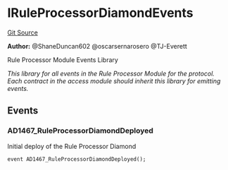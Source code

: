 # IRuleProcessorDiamondEvents
[Git Source](https://github.com/thrackle-io/tron/blob/ad4d24a5f2b61a5f8e2561806bd722c0cc64e81a/src/common/IEvents.sol)

**Author:**
@ShaneDuncan602 @oscarsernarosero @TJ-Everett

Rule Processor Module Events Library

*This library for all events in the Rule Processor Module for the protocol. Each contract in the access module should inherit this library for emitting events.*


## Events
### AD1467_RuleProcessorDiamondDeployed
Initial deploy of the Rule Processor Diamond


```solidity
event AD1467_RuleProcessorDiamondDeployed();
```

